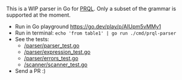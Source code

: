 This is a WIP parser in Go for [PRQL](https://github.com/prql/prql).
Only a subset of the grammar is supported at the moment.

* Run in Go playground https://go.dev/play/p/AIUpm5vMMy1
* Run in terminal: `echo 'from table1' | go run ./cmd/prql-parser`
* See the tests:
  * [/parser/parser_test.go](/parser/parser_test.go)
  * [/parser/expression_test.go](/parser/expression_test.go)
  * [/parser/errors_test.go](/parser/errors_test.go)
  * [/scanner/scanner_test.go](/scanner/scanner_test.go)
* Send a PR :)
